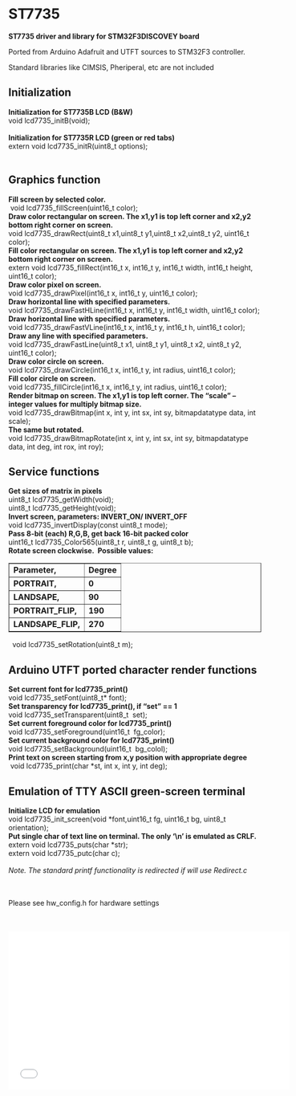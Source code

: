 ST7735
======

<b>ST7735 driver and library for STM32F3DISCOVEY board</b><br>
<p>Ported from Arduino Adafruit and UTFT sources to STM32F3 controller.</p>
<p>Standard libraries like CIMSIS, Pheriperal, etc are not included</p>
 <h2>Initialization</h2>
<b>Initialization for ST7735B LCD (B&amp;W)</b><br>
void lcd7735_initB(void);<br>
<br>
<b>Initialization for ST7735R LCD (green or red tabs)</b><br>
extern void lcd7735_initR(uint8_t options);<br>
<br>
<h2>Graphics function</h2>
<b> Fill screen by selected color.</b><br>
&nbsp;void lcd7735_fillScreen(uint16_t color);<br>
<b>Draw color rectangular on screen. The x1,y1 is top left corner
and x2,y2 bottom right corner on screen.</b><br>
void lcd7735_drawRect(uint8_t x1,uint8_t y1,uint8_t x2,uint8_t y2,
uint16_t color);<br>
<b>Fill color rectangular on screen. The x1,y1 is top left corner
and x2,y2 bottom right corner on screen.</b><br>
extern void lcd7735_fillRect(int16_t x, int16_t y, int16_t width,
int16_t height, uint16_t color);<br>
<b>Draw color pixel on screen.</b><br>
void lcd7735_drawPixel(int16_t x, int16_t y, uint16_t color);<br>
<b>Draw horizontal line with specified parameters.</b><br>
void lcd7735_drawFastHLine(int16_t x, int16_t y, int16_t width,
uint16_t color);<br>
<b>Draw horizontal line with specified parameters.</b><br>
void lcd7735_drawFastVLine(int16_t x, int16_t y, int16_t h, uint16_t
color);<br>
<b>Draw any line with specified parameters.</b><br>
void lcd7735_drawFastLine(uint8_t x1, uint8_t y1, uint8_t x2,
uint8_t y2, uint16_t color);<br>
<b> Draw color circle on screen. </b><br>
void lcd7735_drawCircle(int16_t x, int16_t y, int radius, uint16_t
color);<br>
<b> Fill color circle on screen.</b><br>
void lcd7735_fillCircle(int16_t x, int16_t y, int radius, uint16_t
color);<br>
<b> Render bitmap on screen. The x1,y1 is top left corner. The
“scale” – integer values for multiply bitmap size.</b><br>
void lcd7735_drawBitmap(int x, int y, int sx, int sy, bitmapdatatype
data, int scale);<br>
<b> The same but rotated.</b><br>
void lcd7735_drawBitmapRotate(int x, int y, int sx, int sy,
bitmapdatatype data, int deg, int rox, int roy);<br>
<h2> Service functions</h2>
<b> Get sizes of matrix in pixels</b><br>
uint8_t lcd7735_getWidth(void);<br>
uint8_t lcd7735_getHeight(void);<br>
<b> Invert screen, parameters: INVERT_ON/ INVERT_OFF</b><br>
void lcd7735_invertDisplay(const uint8_t mode);<br>
<b> Pass 8-bit (each) R,G,B, get back 16-bit packed color</b><br>
uint16_t lcd7735_Color565(uint8_t r, uint8_t g, uint8_t b);<br>
<b> Rotate screen clockwise.&nbsp; Possible values:</b><b><br>
</b><b> </b>
<table cellpadding="2" cellspacing="2" border="1">
<tbody>
<tr>
<td><b>Parameter,</b></td>
<td><b>Degree</b></td>
</tr>
<tr>
<td><b>PORTRAIT,</b></td>
<td><b>0</b></td>
</tr>
<tr>
<td><b>LANDSAPE,</b></td>
<td><b>90</b></td>
</tr>
<tr>
<td><b>PORTRAIT_FLIP,</b></td>
<td><b>190</b></td>
</tr>
<tr>
<td><b>LANDSAPE_FLIP,</b></td>
<td><b>270</b></td>
</tr>
</tbody>
</table>
<b> </b>&nbsp; void lcd7735_setRotation(uint8_t m);<br>
<h2> <b>Arduino UTFT ported character render functions</b></h2>
<b> Set current font for lcd7735_print()</b><br>
void lcd7735_setFont(uint8_t* font);<br>
<b> Set transparency for lcd7735_print(), if “set” == 1 </b><br>
void lcd7735_setTransparent(uint8_t&nbsp; set);<br>
<b> Set current foreground color for lcd7735_print()</b><br>
void lcd7735_setForeground(uint16_t&nbsp; fg_color);<br>
<b> Set current background color for lcd7735_print()</b><br>
void lcd7735_setBackground(uint16_t&nbsp; bg_colol);<br>
<b> Print text on screen starting from x,y position with appropriate
degree </b><br>
&nbsp;void lcd7735_print(char *st, int x, int y, int deg);<br>
<h2><b> Emulation of TTY ASCII green-screen terminal &nbsp;</b></h2>
<b> Initialize LCD for emulation</b><br>
void lcd7735_init_screen(void *font,uint16_t fg, uint16_t bg,
uint8_t orientation);<br>
<b> Put single char of text line on terminal. The only ‘\n’ is
emulated as CRLF.</b><br>
extern void lcd7735_puts(char *str);<br>
extern void lcd7735_putc(char c);<br>
<br>
<i> Note. The standard printf functionality is redirected if will
use Redirect.c</i><br>
<br>
<br>
<p>Please see hw_config.h for hardware settings</p>

<br><br>
<object width="560" height="315"><param name="movie" value="//www.youtube.com/v/13At83AL1kw?version=3&amp;hl=ru_RU"></param><param name="allowFullScreen" value="true"></param><param name="allowscriptaccess" value="always"></param><embed src="//www.youtube.com/v/13At83AL1kw?version=3&amp;hl=ru_RU" type="application/x-shockwave-flash" width="560" height="315" allowscriptaccess="always" allowfullscreen="true"></embed></object>
